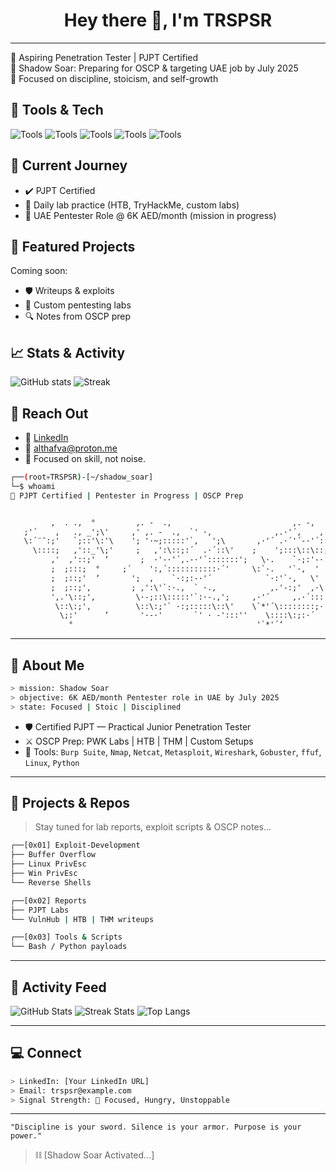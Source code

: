 <h1 align="center">Hey there 👋, I'm TRSPSR</h1>

---

🎯 Aspiring Penetration Tester | PJPT Certified  
🔐 Shadow Soar: Preparing for OSCP & targeting UAE job by July 2025  
🧠 Focused on discipline, stoicism, and self-growth

## 🧰 Tools & Tech
![Tools](https://img.shields.io/badge/Tools-Burp--Suite-blueviolet) ![Tools](https://img.shields.io/badge/Nmap-informational) ![Tools](https://img.shields.io/badge/Metasploit-critical) ![Tools](https://img.shields.io/badge/Netcat-lightgrey) ![Tools](https://img.shields.io/badge/Linux-333333?style=flat&logo=linux)

## 🚀 Current Journey
- ✔️ PJPT Certified
- 🔄 Daily lab practice (HTB, TryHackMe, custom labs)
- 🎯 UAE Pentester Role @ 6K AED/month (mission in progress)

## 📌 Featured Projects
Coming soon:
- 🛡️ Writeups & exploits
- 🧪 Custom pentesting labs
- 🔍 Notes from OSCP prep

## 📈 Stats & Activity
![GitHub stats](https://github-readme-stats.vercel.app/api?username=TRSPSR&show_icons=true&theme=radical)
![Streak](https://streak-stats.demolab.com?user=TRSPSR&theme=dark)

## 🔗 Reach Out
- 💼 [LinkedIn](#)
- 📧 althafva@proton.me
- 🧠 Focused on skill, not noise.



```bash
┌──(root💀TRSPSR)-[~/shadow_soar]
└─$ whoami
🔐 PJPT Certified | Pentester in Progress | OSCP Prep
```

```txt

         ,  . .,  °         ,. -  .,                           ,. -,           .,                             ,. -,         ,. -  .,              
   ;'´    ,   ., _';\'     ,' ,. -  .,  `' ·,              ,.·'´,    ,'\      ,·´    '` ·.'                 ,.·'´,    ,'\      ,' ,. -  .,  `' ·,       
   \:´¨¯:;'   `;::'\:'\    '; '·~;:::::'`,   ';\       ,·'´ .·´'´-·'´::::\'     \`; `·;·.   `·,         ,·'´ .·´'´-·'´::::\'    '; '·~;:::::'`,   ';\    
     \::::;   ,'::_'\;'     ;   ,':\::;:´  .·´::\'    ;    ';:::\::\::;:'       ;   ,'\::`·,   \'      ;    ';:::\::\::;:'      ;   ,':\::;:´  .·´::\'  
         ,'  ,'::;'  ‘       ;  ·'-·'´,.-·'´:::::::';   \·.    `·;:'-·'´         ;   ,'::'\:::';   ';     \·.    `·;:'-·'´         ;  ·'-·'´,.-·'´:::::::'; 
         ;  ;:::;  °     ;´    ':,´:::::::::::·´'     \:`·.   '`·,  '         ;   ;:::;'·:.'  ,·'\'     \:`·.   '`·,  '       ;´    ':,´:::::::::::·´'  
         ;  ;::;'  ‘       ';  ,    `·:;:-·'´            `·:'`·,   \'         ';  ';: -· '´. ·'´:::'\'      `·:'`·,   \'         ';  ,    `·:;:-·'´       
         ;  ;::;'‚         ; ,':\'`:·.,  ` ·.,            ,.'-:;'  ,·\        ;  ,-·:'´:\:::::::;·'        ,.'-:;'  ,·\        ; ,':\'`:·.,  ` ·.,      
         ',.'\::;'‚         \·-;::\:::::'`:·-.,';     ,·'´     ,.·´:::'\      ,'  ';::::::'\;:·'´       ,·'´     ,.·´:::'\       \·-;::\:::::'`:·-.,';    
          \::\:;'‚          \::\:;'` ·:;:::::\::\'    \`*'´\::::::::;·'‘     \·.,·\;-· '´  '           \`*'´\::::::::;·'‘       \::\:;'` ·:;:::::\::\'  
           \;:'      ‘       '·-·'       `' · -':::''    \::::\:;:·´           \::\:\                   \::::\:;:·´             '·-·'       `' · -':::'' 
             °                                         '`*'´‘                `'·;·'                     '`*'´‘                                       

```

---

## 🧠 About Me

```bash
> mission: Shadow Soar
> objective: 6K AED/month Pentester role in UAE by July 2025
> state: Focused | Stoic | Disciplined
```

- 🛡️ Certified PJPT — Practical Junior Penetration Tester  
- ⚔️ OSCP Prep: PWK Labs | HTB | THM | Custom Setups  
- 🧨 Tools: `Burp Suite`, `Nmap`, `Netcat`, `Metasploit`, `Wireshark`, `Gobuster`, `ffuf`, `Linux`, `Python`

---

## 🧪 Projects & Repos
> Stay tuned for lab reports, exploit scripts & OSCP notes...

```bash
┌──[0x01] Exploit-Development
├── Buffer Overflow
├── Linux PrivEsc
├── Win PrivEsc
└── Reverse Shells

┌──[0x02] Reports
├── PJPT Labs
└── VulnHub | HTB | THM writeups

┌──[0x03] Tools & Scripts
└── Bash / Python payloads
```

---

## 📡 Activity Feed

![GitHub Stats](https://github-readme-stats.vercel.app/api?username=TRSPSR&show_icons=true&theme=tokyonight&hide_border=true)
![Streak Stats](https://streak-stats.demolab.com?user=TRSPSR&theme=matrix&hide_border=true)
![Top Langs](https://github-readme-stats.vercel.app/api/top-langs/?username=TRSPSR&layout=compact&theme=algolia)

---

## 💻 Connect

```bash
> LinkedIn: [Your LinkedIn URL]
> Email: trspsr@example.com
> Signal Strength: 📶 Focused, Hungry, Unstoppable
```

---

```
"Discipline is your sword. Silence is your armor. Purpose is your power."
```

> ⛓️ [Shadow Soar Activated...]
